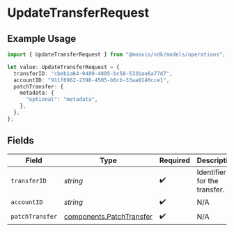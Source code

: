 # UpdateTransferRequest

## Example Usage

```typescript
import { UpdateTransferRequest } from "@moovio/sdk/models/operations";

let value: UpdateTransferRequest = {
  transferID: "cbeb1a64-9489-4805-bc58-533bae6a77d7",
  accountID: "911f6962-2398-4505-b6cb-33aa8140cce1",
  patchTransfer: {
    metadata: {
      "optional": "metadata",
    },
  },
};
```

## Fields

| Field                                                                | Type                                                                 | Required                                                             | Description                                                          |
| -------------------------------------------------------------------- | -------------------------------------------------------------------- | -------------------------------------------------------------------- | -------------------------------------------------------------------- |
| `transferID`                                                         | *string*                                                             | :heavy_check_mark:                                                   | Identifier for the transfer.                                         |
| `accountID`                                                          | *string*                                                             | :heavy_check_mark:                                                   | N/A                                                                  |
| `patchTransfer`                                                      | [components.PatchTransfer](../../models/components/patchtransfer.md) | :heavy_check_mark:                                                   | N/A                                                                  |